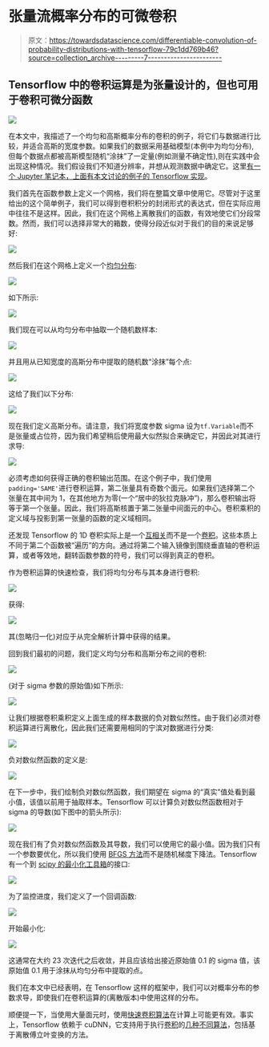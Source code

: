 # 张量流概率分布的可微卷积

> 原文：<https://towardsdatascience.com/differentiable-convolution-of-probability-distributions-with-tensorflow-79c1dd769b46?source=collection_archive---------7----------------------->

## Tensorflow 中的卷积运算是为张量设计的，但也可用于卷积可微分函数

![](img/8b872f791218c8638bc610676f244a0a.png)

在本文中，我描述了一个均匀和高斯概率分布的卷积的例子，将它们与数据进行比较，并适合高斯的宽度参数。如果我们的数据采用基础模型(本例中为均匀分布),但每个数据点都被高斯模型随机“涂抹”了一定量(例如测量不确定性),则在实践中会出现这种情况。我们假设我们不知道分辨率，并想从观测数据中确定它。这里[有一个 Jupyter 笔记本，上面有本文讨论的例子的 Tensorflow 实现](https://gist.github.com/andreh7/bd76330507675e6010bddea5005a7a37)。

我们首先在函数参数上定义一个网格，我们将在整篇文章中使用它。尽管对于这里给出的这个简单例子，我们可以得到卷积积分的封闭形式的表达式，但在实际应用中往往不是这样。因此，我们在这个网格上离散我们的函数，有效地使它们分段常数。然而，我们可以选择非常大的箱数，使得分段近似对于我们的目的来说足够好:

![](img/ffb75ea22a5f53e0cb88ba5d22fd2716.png)

然后我们在这个网格上定义一个[均匀分布](https://www.tensorflow.org/api_docs/python/tf/distributions/Uniform):

![](img/6685e277eb11397a4540114b9fd18077.png)

如下所示:

![](img/7e6e4de5646e9ca1dbf32ad1972ab3a9.png)

我们现在可以从均匀分布中抽取一个随机数样本:

![](img/fac4c62574621c7ffaaab577d17a8bab.png)

并且用从已知宽度的高斯分布中提取的随机数“涂抹”每个点:

![](img/989e12c0287cae0235ea7efb3dc0f37a.png)

这给了我们以下分布:

![](img/776b18ce8e03a6eea2696cf5c1e829e9.png)

现在我们定义高斯分布。请注意，我们将宽度参数 sigma 设为`tf.Variable`而不是张量或占位符，因为我们希望稍后使用最大似然拟合来确定它，并因此对其进行求导:

![](img/1e11c3c41e8e50aa6f528c6dec1c390e.png)

必须考虑如何获得正确的卷积输出范围。在这个例子中，我们使用`padding='SAME'`进行卷积运算，第二张量具有奇数个面元。如果我们选择第二个张量在其中间为 1，在其他地方为零(一个“居中的狄拉克脉冲”)，那么卷积输出将等于第一个张量。因此，我们将高斯核置于第二张量中间面元的中心。卷积乘积的定义域与投影到第一张量的函数的定义域相同。

还发现 Tensorflow 的 1D 卷积实际上是一个[互相关](https://en.wikipedia.org/wiki/Cross-correlation)而不是一个[卷积](https://en.wikipedia.org/wiki/Convolution#Discrete_convolution)。这些本质上不同于第二个函数被“遍历”的方向。通过将第二个输入镜像到围绕垂直轴的卷积运算，或者等效地，翻转函数参数的符号，我们可以得到真正的卷积。

作为卷积运算的快速检查，我们将均匀分布与其本身进行卷积:

![](img/62ec52fe4026fb928fb454ff7d9f3ab5.png)

获得:

![](img/167bc42b1723e6c806ad3acceae4f73e.png)

其(忽略归一化)对应于从完全解析计算中获得的结果。

回到我们最初的问题，我们定义均匀分布和高斯分布之间的卷积:

![](img/a0c6711f0feee01491ce00f0fdd1b7bc.png)

(对于 sigma 参数的原始值)如下所示:

![](img/78a601028b548f394bee87d29a1a1485.png)

让我们根据卷积乘积定义上面生成的样本数据的负对数似然性。由于我们必须对卷积运算进行离散化，因此我们还需要用相同的宁滨对数据进行分类:

![](img/145b29be33cd17b19a25c001b26fe172.png)

负对数似然函数的定义是:

![](img/0241e6e1ec178400b50c83678f1cf330.png)

在下一步中，我们绘制负对数似然函数，我们期望在 sigma 的“真实”值处看到最小值，该值以前用于抽取样本。Tensorflow 可以计算负对数似然函数相对于 sigma 的导数(如下图中的箭头所示):

![](img/7460bc36764f84a4451cfcdbda3b135a.png)

现在我们有了负对数似然函数及其导数，我们可以使用它的最小值。因为我们只有一个参数要优化，所以我们使用 [BFGS 方法](https://en.wikipedia.org/wiki/Broyden%E2%80%93Fletcher%E2%80%93Goldfarb%E2%80%93Shanno_algorithm)而不是随机梯度下降法。Tensorflow 有一个到 [scipy 的最小化工具箱](https://docs.scipy.org/doc/scipy/reference/generated/scipy.optimize.minimize.html#scipy.optimize.minimize)的接口:

![](img/54cef5ae9b44d44e33cad9450e891b18.png)

为了监控进度，我们定义了一个回调函数:

![](img/e9e834a8227641bcebe2e489f853c687.png)

开始最小化:

![](img/a0d1a422ca170628dd4dcfac12b50c8f.png)

这通常在大约 23 次迭代之后收敛，并且应该给出接近原始值 0.1 的 sigma 值，该原始值 0.1 用于涂抹从均匀分布中提取的点。

我们在本文中已经表明，在 Tensorflow 这样的框架中，我们可以对概率分布的参数求导，即使我们在卷积运算的(离散版本)中使用这样的分布。

顺便提一下，当使用大量面元时，使用[快速卷积算法](https://en.wikipedia.org/wiki/Convolution#Fast_convolution_algorithms)在计算上可能更有效。事实上，Tensorflow 依赖于 cuDNN，它支持用于执行[卷积](https://docs.nvidia.com/deeplearning/sdk/cudnn-developer-guide/index.html#cudnnConvolutionForward)的[几种不同算法](https://docs.nvidia.com/deeplearning/sdk/cudnn-developer-guide/index.html#cudnnConvolutionFwdAlgo_t)，包括基于离散傅立叶变换的方法。